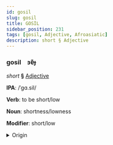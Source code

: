 ```yaml
---
id: gosil
slug: gosil
title: GOSİL
sidebar_position: 231
tags: [gosil, Adjective, Afroasiatic]
description: short § Adjective
---
```


### gosil&emsp;<span kind="abugida">ꜿɐ͊ɟ</span>

*short* **§** [Adjective](../../tags/Adjective)

**IPA**: /ˈgɑ.sil/

**Verb**: to be short/low

**Noun**: shortness/lowness

**Modifier**: short/low

<details>
    <summary>Origin</summary>
    Arabic, Hijazi قصير gaṣīr /ɡa.sˤiːr/<br/>
    <em>Afroasiatic Language Family</em>
</details>